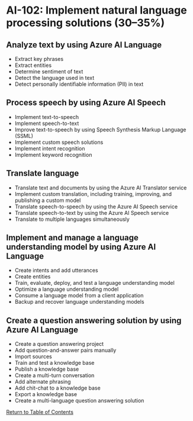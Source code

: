 # AI-102: Implement natural language processing solutions (30–35%)

## Analyze text by using Azure AI Language
* Extract key phrases
* Extract entities
* Determine sentiment of text
* Detect the language used in text
* Detect personally identifiable information (PII) in text

## Process speech by using Azure AI Speech
* Implement text-to-speech
* Implement speech-to-text
* Improve text-to-speech by using Speech Synthesis Markup Language (SSML)
* Implement custom speech solutions
* Implement intent recognition
* Implement keyword recognition

## Translate language
* Translate text and documents by using the Azure AI Translator service
* Implement custom translation, including training, improving, and publishing a custom model
* Translate speech-to-speech by using the Azure AI Speech service
* Translate speech-to-text by using the Azure AI Speech service
* Translate to multiple languages simultaneously

## Implement and manage a language understanding model by using Azure AI Language
* Create intents and add utterances
* Create entities
* Train, evaluate, deploy, and test a language understanding model
* Optimize a language understanding model
* Consume a language model from a client application
* Backup and recover language understanding models

## Create a question answering solution by using Azure AI Language
* Create a question answering project
* Add question-and-answer pairs manually
* Import sources
* Train and test a knowledge base
* Publish a knowledge base
* Create a multi-turn conversation
* Add alternate phrasing
* Add chit-chat to a knowledge base
* Export a knowledge base
* Create a multi-language question answering solution

[Return to Table of Contents](README.md)